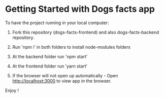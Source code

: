 
# Getting Started with Dogs facts app 

To have the project running in your local computer:

1. Fork this repository (dogs-facts-frontend) and also dogs-facts-backend repository.

2. Run 'npm i' in both folders to install node-modules folders

3. At the backend folder run 'npm start'

4. At the frontend folder run 'yarn start'

5. If the browser will not open up automatically - Open [http://localhost:3000](http://localhost:3000) to view app in the browser.

Enjoy !
